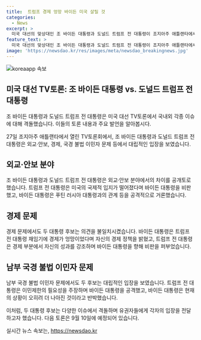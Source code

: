 ```yaml
---
title:  트럼프 경제 엉망 바이든 미국 살릴 것
categories:
  - News
excerpt: >
  미국 대선의 맞상대인 조 바이든 대통령과 도널드 트럼프 전 대통령이 조지아주 애틀랜타에서 TV토론을 펼치며 국내외 이슈를 논의하고 정면 충돌했다. 두 사람은 미국 외교·안보 문제부터 경제, 이민 문제에 이르기까지 다양한 주제에서 격돌하며 유권자들의 지지를 얻으려고 했다. 다음 토론은 9월 10일에 예정돼 있다.
feature_text: >
  미국 대선의 맞상대인 조 바이든 대통령과 도널드 트럼프 전 대통령이 조지아주 애틀랜타에서 TV토론을 펼치며 국내외 이슈를 논의하고 정면 충돌했다. 두 사람은 미국 외교·안보 문제부터 경제, 이민 문제에 이르기까지 다양한 주제에서 격돌하며 유권자들의 지지를 얻으려고 했다. 다음 토론은 9월 10일에 예정돼 있다.
image: 'https://newsdao.kr/res/images/meta/newsdao_breakingnews.jpg'
---
```


<p><img src="https://newsdao.kr/res/images/meta/newsdao_breakingnews.jpg" alt="koreaapp 속보" /></p>

<h2 data-ke-size="size26">미국 대선 TV토론: 조 바이든 대통령 vs. 도널드 트럼프 전 대통령</h2>

<p>조 바이든 대통령과 도널드 트럼프 전 대통령은 미국 대선 TV토론에서 국내외 각종 이슈에 대해 격돌했습니다. 이들의 토론 내용과 주요 발언을 알아봅시다.</p>

<p data-ke-size="size16">27일 조지아주 애틀랜타에서 열린 TV토론회에서, 조 바이든 대통령과 도널드 트럼프 전 대통령은 외교·안보, 경제, 국경 불법 이민자 문제 등에서 대립적인 입장을 보였습니다.</p>

<h2 data-ke-size="size24">외교·안보 분야</h2>

<p>조 바이든 대통령과 도널드 트럼프 전 대통령은 외교·안보 분야에서의 차이를 공개토로 했습니다. 트럼프 전 대통령은 미국의 국제적 입지가 떨어졌다며 바이든 대통령을 비판했고, 바이든 대통령은 푸틴 러시아 대통령과의 관계 등을 공격적으로 거론했습니다.</p>

<h2 data-ke-size="size24">경제 문제</h2>

<p>경제 문제에서도 두 대통령 후보는 의견을 불일치시켰습니다. 바이든 대통령은 트럼프 전 대통령 재임기에 경제가 엉망이었다며 자신의 경제 정책을 밝혔고, 트럼프 전 대통령은 경제 부분에서 자신의 성과를 강조하며 바이든 대통령을 향해 비판을 퍼부었습니다.</p>

<h2 data-ke-size="size24">남부 국경 불법 이민자 문제</h2>

<p>남부 국경 불법 이민자 문제에서도 두 후보는 대립적인 입장을 보였습니다. 트럼프 전 대통령은 이민제한의 필요성을 주장하며 바이든 대통령을 공격했고, 바이든 대통령은 현재의 상황이 오히려 더 나아진 것이라고 반박했습니다.</p>

<p>이처럼, 두 대통령 후보는 다양한 이슈에서 격돌하며 유권자들에게 각자의 입장을 전달하고자 했습니다. 다음 토론은 9월 10일에 예정되어 있습니다.</p>
실시간 뉴스 속보는, <a href="https://newsdao.kr" rel="dofollow">https://newsdao.kr</a>


